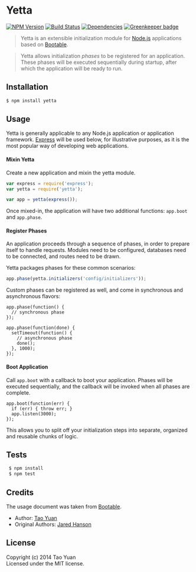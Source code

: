 Yetta
=====
[![NPM Version](https://img.shields.io/npm/v/yetta.svg?style=flat)](https://www.npmjs.org/package/yetta)
[![Build Status](http://img.shields.io/travis/taoyuan/yetta.svg?style=flat)](https://travis-ci.org/taoyuan/yetta)
[![Dependencies](https://img.shields.io/david/taoyuan/yetta.svg?style=flat)](https://david-dm.org/taoyuan/yetta) [![Greenkeeper badge](https://badges.greenkeeper.io/taoyuan/yetta.svg)](https://greenkeeper.io/)

> Yetta is an extensible initialization module for [Node.js](http://nodejs.org/)
> applications based on [Bootable](https://github.com/jaredhanson/bootable).

> Yetta allows initialization *phases* to be registered for an application.
> These phases will be executed sequentially during startup, after which 
> the application will be ready to run.

## Installation

```bash
$ npm install yetta
```

## Usage

Yetta is generally applicable to any Node.js application or application
framework.  [Express](http://expressjs.com/) will be used below, for
illustrative purposes, as it is the most popular way of developing web
applications.

#### Mixin Yetta

Create a new application and mixin the yetta module.

```javascript
var express = require('express');
var yetta = require('yetta');

var app = yetta(express());
```

Once mixed-in, the application will have two additional functions: `app.boot`
and `app.phase`.

#### Register Phases

An application proceeds through a sequence of phases, in order to prepare
itself to handle requests.  Modules need to be configured, databases need to be
connected, and routes need to be drawn.

Yetta packages phases for these common scenarios:

```js
app.phase(yetta.initializers('config/initializers'));
```

Custom phases can be registered as well, and come in synchronous and
asynchronous flavors:

```
app.phase(function() {
  // synchronous phase
});

app.phase(function(done) {
  setTimeout(function() {
    // asynchronous phase
    done();
  }, 1000);
});
```

#### Boot Application

Call `app.boot` with a callback to boot your application.  Phases will be
executed sequentially, and the callback will be invoked when all phases are
complete.

```
app.boot(function(err) {
  if (err) { throw err; }
  app.listen(3000);
});
```

This allows you to split off your initialization steps into separate, organized
and reusable chunks of logic.

## Tests

```bash
 $ npm install
 $ npm test
```

## Credits

The usage document was taken from [Bootable](https://github.com/jaredhanson/bootable).

- Author: [Tao Yuan](https://github.com/taoyuan)
- Original Authors: [Jared Hanson](http://github.com/jaredhanson)

## License

Copyright (c) 2014 Tao Yuan  
Licensed under the MIT license.
